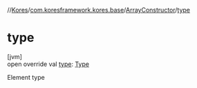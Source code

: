//[Kores](../../../index.md)/[com.koresframework.kores.base](../index.md)/[ArrayConstructor](index.md)/[type](type.md)

# type

[jvm]\
open override val [type](type.md): [Type](https://docs.oracle.com/javase/8/docs/api/java/lang/reflect/Type.html)

Element type
